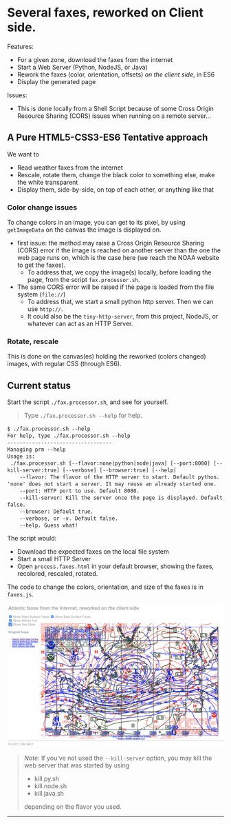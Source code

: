 # Several faxes, reworked on Client side.
Features:
- For a given zone, download the faxes from the internet
- Start a Web Server (Python, NodeJS, or Java)
- Rework the faxes (color, orientation, offsets) _on the client side_, in ES6
- Display the generated page

Issues:
- This is done locally from a Shell Script because of some Cross Origin Resource Sharing (CORS) issues when running on a remote server...

## A Pure HTML5-CSS3-ES6 Tentative approach
We want to
- Read weather faxes from the internet
- Rescale, rotate them, change the black color to something else, make the white transparent
- Display them, side-by-side, on top of each other, or anything like that

### Color change issues
To change colors in an image, you can get to its pixel, by using `getImageData` on the canvas the image is displayed on.
- first issue: the method may raise a Cross Origin Resource Sharing (CORS) error if the image is reached on another server than the one the web page runs on,
  which is the case here (we reach the NOAA website to get the faxes).
    - To address that, we copy the image(s) locally, before loading the page, from the script `fax.processor.sh`.
- The same CORS error will be raised if the page is loaded from the file system (`file://`)    
    - To address that, we start a small python http server. Then we can use `http://`.
    - It could also be the `tiny-http-server`, from this project, NodeJS, or whatever can act as an HTTP Server.
  
### Rotate, rescale
This is done on the canvas(es) holding the reworked (colors changed) images,
with regular CSS (through ES6).

## Current status
Start the script `./fax.processor.sh`, and see for yourself.  
> Type `./fax.processor.sh --help` for help.
```
$ ./fax.processor.sh --help
For help, type ./fax.processor.sh --help
----------------------------------
Managing prm --help
Usage is:
 ./fax.processor.sh [--flavor:none|python|node|java] [--port:8080] [--kill-server:true] [--verbose] [--browser:true] [--help]
    --flavor: The flavor of the HTTP server to start. Default python. 'none' does not start a server. It may reuse an already started one.
    --port: HTTP port to use. Default 8080.
    --kill-server: Kill the server once the page is displayed. Default false.
    --browser: Default true.
    --verbose, or -v. Default false.
    --help. Guess what!
```

The script would:
- Download the expected faxes on the local file system
- Start a small HTTP Server
- Open `process.faxes.html` in your default browser, showing the faxes, recolored, rescaled, rotated.

The code to change the colors, orientation, and size of the faxes is in `faxes.js`. 

![4 Faxes](./4.faxes.png)

> _Note_: If you've not used the `--kill-server` option, you may kill the web server that was started by using
> - kill.py.sh
> - kill.node.sh
> - kill.java.sh
> 
> depending on the flavor you used.

---
